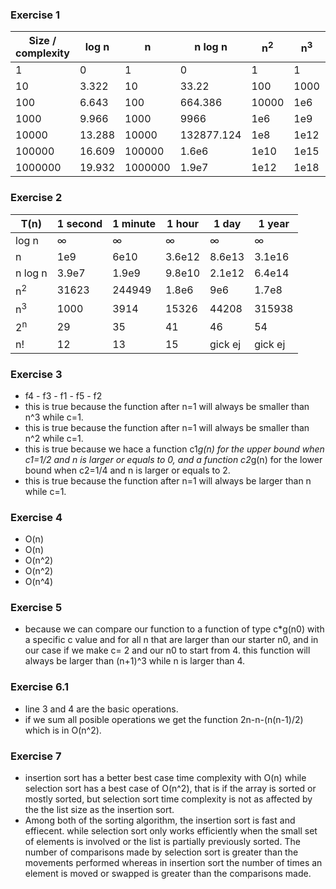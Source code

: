 ### Exercise 1
| Size / complexity |     log n     |       n       |    n log n    |  n<sup>2</sup>   |  n<sup>3</sup>   |   2<sup>n</sup>  |      n!          |
|-------------------|---------------|---------------|---------------|------------------|------------------|------------------|------------------|
| 1                 | 0             | 1             | 0             | 1                | 1                | 2                | 1
| 10                | 3.322         | 10            | 33.22         | 100              | 1000             | 1024             | 3628800          |
| 100               | 6.643         | 100           | 664.386       | 10000            | 1e6              | 1.3e30           | 9.3e157          |
| 1000              | 9.966         | 1000          | 9966          | 1e6              | 1e9              | 1e301            | 4e2567           |
| 10000             | 13.288        | 10000         | 132877.124    | 1e8              | 1e12             | 1.9e3010         | 2.8e35659        |
| 100000            | 16.609        | 100000        | 1.6e6         | 1e10             | 1e15             | 9.9e30102        | &#x221e;         |
| 1000000           | 19.932        | 1000000       | 1.9e7         | 1e12             | 1e18             | 9.9e301029       | &#x221e;         |

### Exercise 2
| T(n)          | 1 second | 1 minute |  1 hour  |  1 day   |  1 year  |
| --------------|----------|----------|----------|----------|----------|
| log n         | &#x221e; | &#x221e; | &#x221e; | &#x221e; | &#x221e; |
| n             | 1e9      | 6e10     | 3.6e12   | 8.6e13   | 3.1e16   |
| n log n       | 3.9e7    | 1.9e9    | 9.8e10   | 2.1e12   | 6.4e14   |
| n<sup>2</sup> | 31623    | 244949   | 1.8e6    | 9e6      | 1.7e8    |
| n<sup>3</sup> | 1000     | 3914     | 15326    | 44208    | 315938   |
| 2<sup>n</sup> | 29       | 35       | 41       | 46       | 54       |
| n!            | 12       | 13       | 15       | gick ej  | gick ej  |

### Exercise 3
- f4 - f3 - f1 - f5 - f2
- this is true because the function after n=1  will always be smaller than n^3 while c=1.
- this is true because the function after n=1  will always be smaller than n^2 while c=1.
- this is true because we hace a function c1*g(n) for the upper bound when c1=1/2 and n is larger or equals to 0, and a function c2*g(n) for the lower bound when c2=1/4 and n is larger or equals to 2.
- this is true because the function after n=1 will always be larger than n while c=1.

### Exercise 4
- O(n)
- O(n)
- O(n^2)
- O(n^2)
- O(n^4)

### Exercise 5
- because we can compare our function to a function of type c*g(n0) with a specific c value and for all n that are larger than our starter n0, and in our case if we make c= 2 and our n0 to start from 4. this function will always be larger than (n+1)^3 while n is larger than 4. 

### Exercise 6.1
- line 3 and 4 are the basic operations.
- if we sum all posible operations we get the function 2n-n-(n(n-1)/2) which is in O(n^2).

### Exercise 7
- insertion sort has a better best case time complexity with O(n) while selection sort has a best case of O(n^2), that is if the array is sorted or mostly sorted, but selection sort time complexity is not as affected by the the list size as the insertion sort.
- Among both of the sorting algorithm, the insertion sort is fast and effiecent. while selection sort only works efficiently when the small set of elements is involved or the list is partially previously sorted. The number of comparisons made by selection sort is greater than the movements performed whereas in insertion sort the number of times an element is moved or swapped is greater than the comparisons made.
